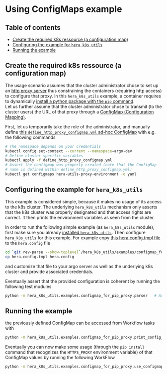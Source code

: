 # Using ConfigMaps example <!-- omit from toc -->

## Table of contents<!-- omit from toc -->

- [Create the required k8s ressource (a configuration map)](#create-the-required-k8s-ressource-a-configuration-map)
- [Configuring the example for `hera_k8s_utils`](#configuring-the-example-for-hera_k8s_utils)
- [Running the example](#running-the-example)

## Create the required k8s ressource (a configuration map)

The usage scenario assumes that the cluster administrator chose to set up an [http proxy server](https://stackoverflow.com/questions/7155529/how-does-http-proxy-work) thus constraining the containers (requiring http access) to configure that proxy.
In this `hera_k8s_utils` example, a container requires to dynamically [install a python package with the `pip` command](https://stackoverflow.com/questions/19080352/how-to-get-pip-to-work-behind-a-proxy-server).  
Let us further assume that the cluster administrator chose to transmit (to the cluster users) the URL of that proxy through a [ConfigMap (Configuration Mapping)](https://hera.readthedocs.io/en/stable/api/workflows/hera/?h=configmap#hera.workflows.ConfigMapEnvFrom).

First, let us temporarily take the role of the administrator, and manually define [this `define_http_proxy_configmap.yml` ad-hoc ConfigMap](./define_http_proxy_configmap.yml) with e.g. the following commands

```bash
# The namespace depends on your credentials
kubectl config set-context --current --namespace=argo-dev
# Define cluster specific variables
kubectl apply -f define_http_proxy_configmap.yml
# Assert the configmap was properly created (note that the ConfigMap 
# name is defined within define_http_proxy_configmap.yml)
kubectl get configmaps hera-utils-proxy-environment -o yaml
```

## Configuring the example for `hera_k8s_utils`

This example is considered simple, because it makes no usage of its access to the k8s cluster.
The underlying `hera_k8s_utils` mechanism only asserts that the k8s cluster was properly designated and that access rights are correct.
It then prints the environment variables as seen from the cluster.

In order to run the following simple example (as `hera_k8s_utils` module), first make sure you already [installed `hera_k8s_utils`](../README.md/##hera_utils-package-installation).
Then configure `hera_k8s_utils` for this example.
For example copy [this hera.config.tmpl file](./hera.config.tmpl) to the `hera.config` file

```bash
cd `git rev-parse --show-toplevel`/hera_k8s_utils/examples/configmap_for_pip_proxy
cp hera.config.tmpl hera.config
```

and customize that file to your argo server as well as the underlying k8s cluster and provide associated credentials.

Eventually assert that the provided configuration is coherent by running the following test modules

```bash
python -m hera_k8s_utils.examples.configmap_for_pip_proxy.parser   # Assert the configuration is complete
```

## Running the example

 the previously defined ConfigMap can be accessed from Workflow tasks with

```bash
python -m hera_k8s_utils.examples.configmap_for_pip_proxy.print_config_map
```

Eventually you can now make some usage (through the `pip install` command that recognizes the `HTTPS_PROXY` environment variable) of that ConfigMap values by running the following WorkFlow

```bash
python -m hera_k8s_utils.examples.configmap_for_pip_proxy.use_configmap_for_pip
```
